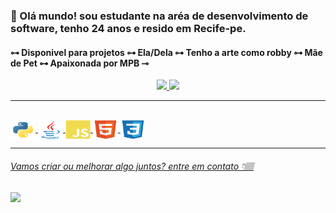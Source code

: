 <h3>👋 Olá mundo! sou estudante na aréa de desenvolvimento de software, tenho 24 anos e resido em Recife-pe.</h3>
<h4> ⊶  Disponivel para projetos  ⊶  Ela/Dela  ⊶  Tenho a arte como robby  ⊶  Mãe de Pet  ⊶  Apaixonada por MPB ⊸</h4>

  <div align="center">
  <a href="https://github.com/isabelafariass">
  <img height="170em" src="https://github-readme-stats.vercel.app/api?username=isabelafariass&show_icons=true&theme=transparent&include_all_commits=true&count_private=true"/>
  <img height="170em" src="https://github-readme-stats.vercel.app/api/top-langs/?username=isabelafariass&layout=compact&langs_count=7&theme=transparent"/>
</div>
  <hr>
  <div style="display: inline_block"><br>
  <img align="center" alt="isa-Python" height="30" width="40" src="https://raw.githubusercontent.com/devicons/devicon/master/icons/python/python-original.svg">
  <img align="center" alt="isa-Java" height="30" width="40" src="https://raw.githubusercontent.com/devicons/devicon/master/icons/java/java-original.svg">
  <img align="center" alt="isa-Js" height="30" width="40" src="https://raw.githubusercontent.com/devicons/devicon/master/icons/javascript/javascript-plain.svg">
  <img align="center" alt="isa-HTML" height="30" width="40" src="https://raw.githubusercontent.com/devicons/devicon/master/icons/html5/html5-original.svg">
  <img align="center" alt="isa-CSS" height="30" width="40" src="https://raw.githubusercontent.com/devicons/devicon/master/icons/css3/css3-original.svg">
</div>
<hr>
<h6> Vamos criar ou melhorar algo juntos? entre em contato 👇🏽 </h6>
 <div>
 <a href="https://www.linkedin.com/in/isabela-nadja-866b7a27b/" target="_blank"><img src="https://img.shields.io/badge/-LinkedIn-%230077B5?style=for-the-badge&logo=linkedin&logoColor=white" target="_blank"></a> 
  </div>
